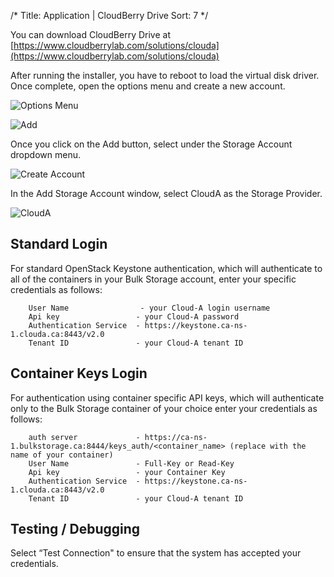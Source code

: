/*
Title: Application | CloudBerry Drive
Sort: 7
*/

You can download CloudBerry Drive at [https://www.cloudberrylab.com/solutions/clouda](https://www.cloudberrylab.com/solutions/clouda)

After running the installer, you have to reboot to load the virtual disk driver. Once complete, open the options menu and create a new account.

![Options Menu](/img/content/bulk-storage/cloudberrydrive/1-options_menu.png)

![Add](/img/content/bulk-storage/cloudberrydrive/2-add_button.png)

Once you click on the Add button, select <Create a new account> under the Storage Account dropdown menu.

![Create Account](/img/content/bulk-storage/cloudberrydrive/3-create_account.png)

In the Add Storage Account window, select CloudA as the Storage Provider.

![CloudA](/img/content/bulk-storage/cloudberrydrive/4-clouda_select.png)

## Standard Login

For standard OpenStack Keystone authentication, which will authenticate to
all of the containers in your Bulk Storage account, enter your specific
credentials as follows:

```
    User Name                - your Cloud-A login username
    Api key                 - your Cloud-A password
    Authentication Service  - https://keystone.ca-ns-1.clouda.ca:8443/v2.0
    Tenant ID               - your Cloud-A tenant ID
```

## Container Keys Login

For authentication using container specific API keys, which will
authenticate only to the Bulk Storage container of your choice enter your
credentials as follows:

```
    auth server             - https://ca-ns-1.bulkstorage.ca:8444/keys_auth/<container_name> (replace with the name of your container)
    User Name               - Full-Key or Read-Key
    Api key                 - your Container Key
    Authentication Service  - https://keystone.ca-ns-1.clouda.ca:8443/v2.0
    Tenant ID               - your Cloud-A tenant ID
```

## Testing / Debugging

Select “Test Connection" to ensure that the system has accepted
your credentials.
